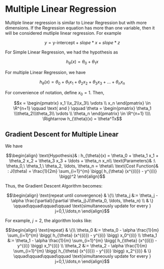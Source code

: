 # Multiple Linear Regression

Multiple linear regression is similar to Linear Regression but with more dimensions. If the Regression equation has more than one variable, then it will be considered mutliple linear regression. For example 

```math
y = \text{y-intercept} + slope * x + slope * z
```

For Simple Linear Regression, we had the hypothesis as 
```math
h_{\theta}(x) = \theta_0 + \theta_1 x
```

For multiple Linear Regression, we have 
```math
h_{\theta}(x) = \theta_0 + \theta_1 x_1 + \theta_2 x_2 + \theta_3 x_3 + \ldots + \theta_n x_n
```
For convenience of notation, define $`x_0 = 1`$. Then, 

```math
x = \begin{pmatrix} x_1 \\x_2\\x_3\\ \vdots \\ x_n \end{pmatrix} \in \R^{n+1} \qquad \text{ and } \qquad  \theta = \begin{pmatrix} \theta_1 \\\theta_2\\\theta_3\\ \vdots \\ \theta_n \end{pmatrix} \in \R^{n+1} \\\\
\Rightarrow h_{\theta}(x) = \theta^Tx
```

## Gradient Descent for Multiple Linear
We have 

```math
\begin{align}
\text{Hypothesis}& : h_{\theta}(x) = \theta_0 + \theta_1 x_1 + \theta_2 x_2 + \theta_3 x_3 + \ldots + \theta_n x_n\\
\text{Parameters}& :\ \theta_0,\ \theta_1,\ \theta_2, \ldots, \theta_n = \theta\\
\text{Cost Function}& : J(\theta) = \frac{1}{2m} \sum_{i=1}^{m} \bigg(  h_{\theta} (x^{(i)}) - y^{(i)} \bigg)^2
\end{align}
```

Thus, the Gradient Descent Algorithm becomes:
```math
\begin{align}
\text{repeat until convergence} & \{\\
    \theta_j &:= \theta_j - \alpha \frac{\partial}{\partial \theta_j}J(\theta_0, \ldots, \theta_n) \\
                  &  \}  
\qquad\qquad\qquad\qquad \text{simultaneously update for every } j=0,1,\ldots,n
\end{align}
```
For example, $`j=2`$, the algorithm looks like:
```math
\begin{align}
\text{repeat} & \{\\
    \theta_0 &:= \theta_0 - \alpha \frac{1}{m} \sum_{i=1}^{m} \bigg( h_{\theta} (x^{(i)}) - y^{(i)} \bigg) x_0^{(i)} \\
    \theta_1 &:= \theta_1 - \alpha \frac{1}{m} \sum_{i=1}^{m} \bigg( h_{\theta} (x^{(i)}) - y^{(i)} \bigg) x_1^{(i)} \\
    \theta_2 &:= \theta_2 - \alpha \frac{1}{m} \sum_{i=1}^{m} \bigg( h_{\theta} (x^{(i)}) - y^{(i)} \bigg) x_2^{(i)} 
                  &   \}  
\qquad\qquad\qquad\qquad \text{simultaneously update for every } j=0,1,\ldots,n
\end{align}
```